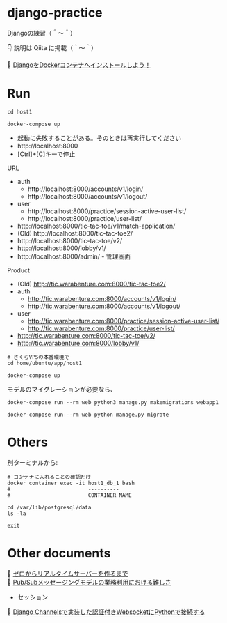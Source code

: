 # django-practice

Djangoの練習（＾～＾）  

👇 説明は Qiita に掲載（＾～＾）  

📖 [DjangoをDockerコンテナへインストールしよう！](https://qiita.com/muzudho1/items/eb0df0ea604e1fd9cdae)  

# Run

```shell
cd host1

docker-compose up
```

* 起動に失敗することがある。そのときは再実行してください
* http://localhost:8000
* [Ctrl]+[C]キーで停止

URL

* auth
  * http://localhost:8000/accounts/v1/login/
  * http://localhost:8000/accounts/v1/logout/
* user
  * http://localhost:8000/practice/session-active-user-list/
  * http://localhost:8000/practice/user-list/
* http://localhost:8000/tic-tac-toe/v1/match-application/
* (Old) http://localhost:8000/tic-tac-toe2/
* http://localhost:8000/tic-tac-toe/v2/
* http://localhost:8000/lobby/v1/
* http://localhost:8000/admin/ - 管理画面


Product

* (Old) http://tic.warabenture.com:8000/tic-tac-toe2/
* auth
  * http://tic.warabenture.com:8000/accounts/v1/login/
  * http://tic.warabenture.com:8000/accounts/v1/logout/
* user
  * http://tic.warabenture.com:8000/practice/session-active-user-list/
  * http://tic.warabenture.com:8000/practice/user-list/
* http://tic.warabenture.com:8000/tic-tac-toe/v2/
* http://tic.warabenture.com:8000/lobby/v1/

```shell
# さくらVPSの本番環境で
cd home/ubuntu/app/host1

docker-compose up
```

モデルのマイグレーションが必要なら、  

```shell
docker-compose run --rm web python3 manage.py makemigrations webapp1

docker-compose run --rm web python manage.py migrate
```

# Others

別ターミナルから:  

```shell
# コンテナに入れることの確認だけ
docker container exec -it host1_db_1 bash
#                         ----------
#                         CONTAINER NAME

cd /var/lib/postgresql/data
ls -la

exit
```

# Other documents

📖 [ゼロからリアルタイムサーバーを作るまで](https://logmi.jp/tech/articles/322569)  
📖 [Pub/Subメッセージングモデルの業務利用における難しさ](https://qiita.com/TakaakiOtomo/items/badba239ade07c4ea59f)  

* セッション

📖 [Django Channelsで実装した認証付きWebsocketにPythonで接続する](https://www.denzow.me/entry/2018/07/06/003238)  

